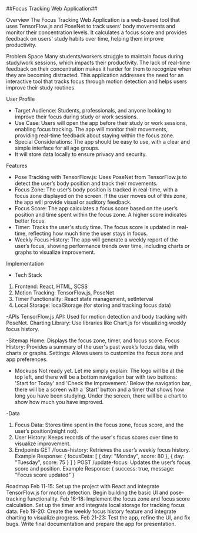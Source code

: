 
##Focus Tracking Web Application##


Overview
The Focus Tracking Web Application is a web-based tool that uses TensorFlow.js and PoseNet to track users' body movements 
and monitor their concentration levels. It calculates a focus score and provides feedback on users' study habits over time, 
helping them improve productivity.

Problem Space
Many students/workers struggle to maintain focus during study/work sessions, which impacts their productivity. 
The lack of real-time feedback on their concentration makes it harder for them to recognize when they are becoming distracted. 
This application addresses the need for an interactive tool that tracks focus through motion detection and helps users improve their study routines.

User Profile
- Target Audience: Students, professionals, and anyone looking to improve their focus during study or work sessions.
- Use Case: Users will open the app before their study or work sessions, enabling focus tracking. 
            The app will monitor their movements, providing real-time feedback about staying within the focus zone.
- Special Considerations: The app should be easy to use, with a clear and simple interface for all age groups.
- It will store data locally to ensure privacy and security.

Features
- Pose Tracking with TensorFlow.js: Uses PoseNet from TensorFlow.js to detect the user’s body position and track their movements.
- Focus Zone: The user’s body position is tracked in real-time, with a focus zone displayed on the screen.
              If the user moves out of this zone, the app will provide visual or auditory feedback.
- Focus Score: The app calculates a focus score based on the user’s position and time spent within the focus zone.
               A higher score indicates better focus.
- Timer: Tracks the user's study time. The focus score is updated in real-time, reflecting how much time the user stays in focus.
- Weekly Focus History: The app will generate a weekly report of the user’s focus, showing performance trends over time,
                        including charts or graphs to visualize improvement.

Implementation
- Tech Stack
1. Frontend: React, HTML, SCSS
2. Motion Tracking: TensorFlow.js, PoseNet
3. Timer Functionality: React state management, setInterval
4. Local Storage: localStorage (for storing and tracking focus data)

-APIs
TensorFlow.js API: Used for motion detection and body tracking with PoseNet.
Charting Library: Use libraries like Chart.js for visualizing weekly focus history.

-Sitemap
Home: Displays the focus zone, timer, and focus score.
Focus History: Provides a summary of the user's past week’s focus data, with charts or graphs.
Settings: Allows users to customize the focus zone and app preferences.

- Mockups
Not ready yet. Let me simply explain:
The logo will be at the top left, and there will be a bottom navigation bar with two buttons: 'Start for Today' and 'Check the Improvement.'
Below the navigation bar, there will be a screen with a 'Start' button and a timer that shows how long you have been studying.
Under the screen, there will be a chart to show how much you have improved.

-Data
1. Focus Data: Stores time spent in the focus zone, focus score, and the user’s position(might not).
2. User History: Keeps records of the user's focus scores over time to visualize improvement.
3. Endpoints
   GET /focus-history: Retrieves the user’s weekly focus history.
   Example Response: { focusData: [ { day: "Monday", score: 80 }, { day: "Tuesday", score: 75 } ] }
   POST /update-focus: Updates the user’s focus score and position.
   Example Response: { success: true, message: "Focus score updated" }

Roadmap
Feb 11-15: Set up the project with React and integrate TensorFlow.js for motion detection. Begin building the basic UI and pose-tracking functionality.
Feb 16-18: Implement the focus zone and focus score calculation. Set up the timer and integrate local storage for tracking focus data.
Feb 19-20: Create the weekly focus history feature and integrate charting to visualize progress.
Feb 21-23: Test the app, refine the UI, and fix bugs. Write final documentation and prepare the app for presentation.
